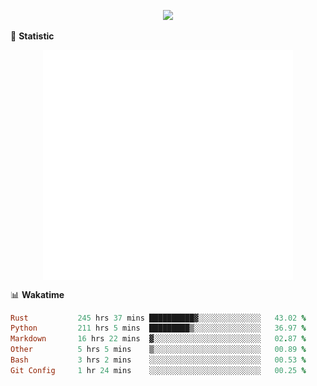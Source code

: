 <!-- https://github.com/DenverCoder1/readme-typing-svg -->
<p align="center">
<img src="https://readme-typing-svg.demolab.com?font=Orbitron&size=25&pause=1000&center=true&vCenter=true&random=false&width=600&lines=Welcome+to+my+GitHub+profile+page!" />


🌟 **Statistic**

<p align="center">
  <img width="400" align="top" src="https://github.com/fllesser/fllesser/blob/main/left.svg" />
  <img width="400" align="top" src="https://github.com/fllesser/fllesser/blob/main/right.svg" />
</p>


📊 **Wakatime**

<!--START_SECTION:waka-->

```ruby
Rust           245 hrs 37 mins ██████████▓░░░░░░░░░░░░░░   43.02 %
Python         211 hrs 5 mins  █████████▒░░░░░░░░░░░░░░░   36.97 %
Markdown       16 hrs 22 mins  ▓░░░░░░░░░░░░░░░░░░░░░░░░   02.87 %
Other          5 hrs 5 mins    ▒░░░░░░░░░░░░░░░░░░░░░░░░   00.89 %
Bash           3 hrs 2 mins    ░░░░░░░░░░░░░░░░░░░░░░░░░   00.53 %
Git Config     1 hr 24 mins    ░░░░░░░░░░░░░░░░░░░░░░░░░   00.25 %
```

<!--END_SECTION:waka-->

